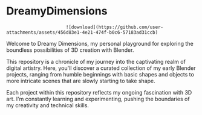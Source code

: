 # DreamyDimensions
                          ![download](https://github.com/user-attachments/assets/456d83e1-4e21-474f-b0c6-57183ad31ccb)


Welcome to Dreamy Dimensions, my personal playground for exploring the boundless possibilities of 3D creation with Blender.

This repository is a chronicle of my journey into the captivating realm of digital artistry. Here, you'll discover a curated collection of my early Blender projects, ranging from humble beginnings with basic shapes and objects to more intricate scenes that are slowly starting to take shape.

Each project within this repository reflects my ongoing fascination with 3D art. I'm constantly learning and experimenting, pushing the boundaries of my creativity and technical skills.
